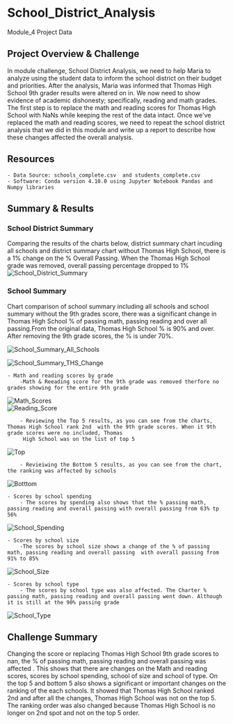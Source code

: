 # School_District_Analysis
Module_4 Project Data


## Project Overview & Challenge
In module challenge, School District Analysis, we need to help Maria to analyze using the student data to inform the school district on their budget and priorities.
After the analysis, Maria was informed that Thomas High School 9th grader results were altered on  in. We now need to show evidence of academic dishonesty; specifically, reading and math grades. The first step is to replace the math and reading scores for Thomas High School with NaNs while keeping the rest of the data intact. Once we've replaced the math and reading scores, we need to repeat the school district analysis that we did in this module and write up a report to describe how these changes affected the overall analysis.
 

## Resources
    - Data Source: schools_complete.csv  and students_complete.csv
    - Software: Conda version 4.10.0 using Jupyter Notebook Pandas and Numpy libraries

## Summary & Results

### School District Summary

Comparing the results of the charts below, district summary chart incuding all schools and district summary chart without Thomas High School, there is a 1% change on the % Overall Passing. When the Thomas High School grade was removed, overall passing percentage dropped to 1%
![School_District_Summary](https://user-images.githubusercontent.com/80075982/114335205-243a3880-9b01-11eb-8a29-bf65410287bd.png)

### School Summary

 Chart comparison of school summary including all schools and school summary without the 9th grades score, there was a significant change in Thomas High School % of passing math, passing reading and over all passing.From the original data, Thomas High School % is 90% and over. After removing the 9th grade scores, the % is under 70%.
 
![School_Summary_All_Schools](https://user-images.githubusercontent.com/80075982/114335216-2ac8b000-9b01-11eb-90df-037aceaeaab1.png)

![School_Summary_THS_Change](https://user-images.githubusercontent.com/80075982/114335230-3025fa80-9b01-11eb-96be-275cf137c4f4.png)

    - Math and reading scores by grade
        -Math & Reeading score for the 9th grade was removed therfore no grades showing for the entire 9th grade
![Math_Scores](https://user-images.githubusercontent.com/80075982/114335267-459b2480-9b01-11eb-85b6-29d202eed6a1.png)       
![Reading_Score](https://user-images.githubusercontent.com/80075982/114336224-4fbe2280-9b03-11eb-8c7a-03164c7b7534.png)
        
        - Reviewing the Top 5 results, as you can see from the charts, Thomas High School rank 2nd  with the 9th grade scores. When it 9th grade scores were no included, Thomas 
         High School was on the list of top 5 
         
![Top](https://user-images.githubusercontent.com/80075982/114335275-4a5fd880-9b01-11eb-997c-0208715fe9ea.png)   
         
        - Revieiwing the Bottom 5 results, as you can see from the chart, the ranking was affected by schools
        
![Botttom](https://user-images.githubusercontent.com/80075982/114335284-4e8bf600-9b01-11eb-8134-05a94546ad8f.png)

    - Scores by school spending
        - The scores by spending also shows that the % passing math, passing reading and overall passing with overall passing from 63% tp 56%
        
![School_Spending](https://user-images.githubusercontent.com/80075982/114335294-551a6d80-9b01-11eb-8a8b-3036e0899ceb.png)

    - Scores by school size
        -The scores by school size shows a change of the % of passing math, passing reading and overall passing  with overall passing from 91% to 85%
        
![School_Size](https://user-images.githubusercontent.com/80075982/114335314-5ba8e500-9b01-11eb-951c-f3a7d6b3e6ad.png)

    - Scores by school type
        - The scores by school type was also affected. The Charter % passing math, passing reading and overall passing went down. Although it is still at the 90% passing grade

![School_Type](https://user-images.githubusercontent.com/80075982/114335327-606d9900-9b01-11eb-8666-d41f3eb7f796.png)
   
## Challenge Summary

Changing the score or replacing Thomas High School 9th grade scores to nan, the % of passing math, passing reading and overall passing was affected . This shows that there are changes on the Math and reading scores, scores by school spending, school of size and school of type. On the top 5 and bottom 5 also shows a significant or important changes on the ranking of the each schools. It showed that Thomas High School ranked 2nd and after all the changes, Thomas High School was not on the top 5. The ranking order was also changed because Thomas High School is no longer on 2nd spot and not on the top 5 order.

 

